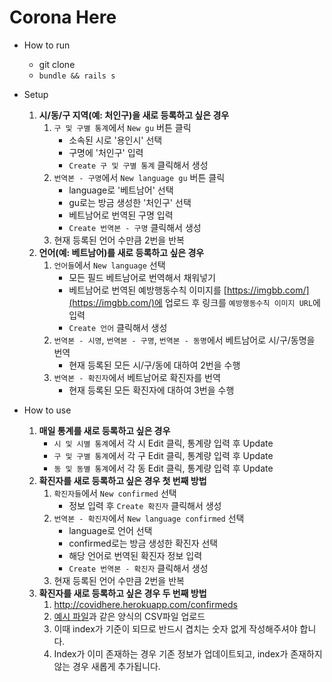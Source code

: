 # Corona Here

* How to run
    * git clone
    * `bundle && rails s`

* Setup
    1. **시/동/구 지역(예: 처인구)을 새로 등록하고 싶은 경우**
        1. `구 및 구별 통계`에서 `New gu` 버튼 클릭
            - 소속된 시로 '용인시' 선택
            - 구명에 '처인구' 입력
            - `Create 구 및 구별 통계` 클릭해서 생성
        2. `번역본 - 구명`에서 `New language gu` 버튼 클릭
            - language로 '베트남어' 선택
            - gu로는 방금 생성한 '처인구' 선택
            - 베트남어로 번역된 구명 입력
            - `Create 번역본 - 구명` 클릭해서 생성
        3. 현재 등록된 언어 수만큼 2번을 반복
    2. **언어(예: 베트남어)를 새로 등록하고 싶은 경우**
        1. `언어들`에서 `New language` 선택
            - 모든 필드 베트남어로 번역해서 채워넣기
            - 베트남어로 번역된 예방행동수칙 이미지를 [https://imgbb.com/](https://imgbb.com/)에 업로드 후 링크를 `예방행동수칙 이미지 URL`에 입력
            - `Create 언어` 클릭해서 생성
        2. `번역본 - 시명`, `번역본 - 구명`, `번역본 - 동명`에서 베트남어로 시/구/동명을 번역
            - 현재 등록된 모든 시/구/동에 대하여 2번을 수행
        3. `번역본 - 확진자`에서 베트남어로 확진자를 번역
            - 현재 등록된 모든 확진자에 대하여 3번을 수행

* How to use
    1. **매일 통계를 새로 등록하고 싶은 경우**
        - `시 및 시별 통계`에서 각 시 Edit 클릭, 통계량 입력 후 Update
        - `구 및 구별 통계`에서 각 구 Edit 클릭, 통계량 입력 후 Update
        - `동 및 동별 통계`에서 각 동 Edit 클릭, 통계량 입력 후 Update
    2. **확진자를 새로 등록하고 싶은 경우 첫 번째 방법**
        1. `확진자들`에서 `New confirmed` 선택
            - 정보 입력 후 `Create 확진자` 클릭해서 생성
        2. `번역본 - 확진자`에서 `New language confirmed` 선택
            - language로 언어 선택
            - confirmed로는 방금 생성한 확진자 선택
            - 해당 언어로 번역된 확진자 정보 입력
            - `Create 번역본 - 확진자` 클릭해서 생성
        3. 현재 등록된 언어 수만큼 2번을 반복
    3. **확진자를 새로 등록하고 싶은 경우 두 번째 방법**
        1. http://covidhere.herokuapp.com/confirmeds
        2. [예시 파일](https://github.com/jyoonsong/yongin/blob/master/example.csv)과 같은 양식의 CSV파일 업로드
        3. 이때 index가 기준이 되므로 반드시 겹치는 숫자 없게 작성해주셔야 합니다.
        4. Index가 이미 존재하는 경우 기존 정보가 업데이트되고, index가 존재하지 않는 경우 새롭게 추가됩니다.



   
    
    